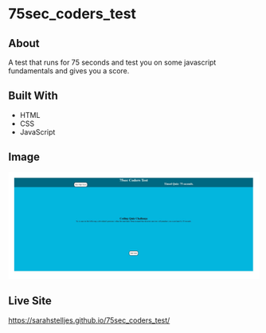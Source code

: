 # 75sec_coders_test

## About
A test that runs for 75 seconds and test you on some javascript fundamentals and gives you a score.

## Built With
* HTML
* CSS
* JavaScript

## Image
![image](capture_of_75sec-coders-test.JPG)

## Live Site
https://sarahstelljes.github.io/75sec_coders_test/
